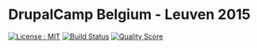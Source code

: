 # DrupalCamp Belgium - Leuven 2015

[![License : MIT](https://img.shields.io/badge/license-MIT-blue.svg?style=flat-square)](http://opensource.org/licenses/MIT)
[![Build Status](https://img.shields.io/travis/soniCaH/drupalcamp-2015/master.svg?style=flat-square)](https://travis-ci.org/soniCaH/drupalcamp-2015)
[![Quality Score](https://img.shields.io/scrutinizer/g/soniCaH/drupalcamp-2015.svg?style=flat-square)](https://scrutinizer-ci.com/g/soniCaH/drupalcamp-2015)
